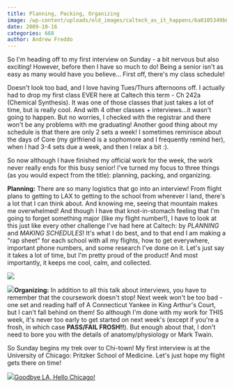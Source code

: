 ```yaml
---
title: Planning, Packing, Organizing
image: /wp-content/uploads/old_images/caltech_as_it_happens/6a0105349b8251970b0120a638ba1e970c.png
date: 2009-10-16
categories: 668
author: Andrew Freddo
---
```



So I'm heading off to my first interview on Sunday - a bit nervous but also exciting! However, before then I have so much to do! Being a senior isn't as easy as many would have you believe... First off, there's my class schedule!

Doesn't look too bad, and I love having Tues/Thurs afternoons off. I actually had to drop my first class EVER here at Caltech this term - Ch 242a (Chemical Synthesis). It was one of those classes that just takes a lot of time, but is really cool. And with 4 other classes + interviews...it wasn't going to happen. But no worries, I checked with the registrar and there won't be any problems with me graduating!
Another good thing about my schedule is that there are only 2 sets a week! I sometimes reminisce about the days of Core (my girlfriend is a sophomore and I frequently remind her), when I had 3-4 sets due a week, and then I relax a bit :).

So now although I have finished my official work for the week, the work never really ends for this busy senior! I've turned my focus to three things (as you would expect from the title): planning, packing, and organizing.

**Planning:** There are so many logistics that go into an interview! From flight plans to getting to LAX to getting to the school from wherever I land, there's a lot that I can think about. And knowing me, seeing that mountain makes me overwhelmed! And though I have that knot-in-stomach feeling that I'm going to forget something major (like my flight number!), I have to look at this just like every other challenge I've had here at Caltech: by *PLANNING* and *MAKING SCHEDULES*! It's what I do best, and to that end I am making a "rap sheet" for each school with all my flights, how to get everywhere, important phone numbers, and some research I've done on it. Let's just say it takes a lot of time, but I'm pretty proud of the product! And most importantly, it keeps me cool, calm, and collected.

![](/old_images/caltech_as_it_happens/6a0105349b8251970b0120a63ca441970c.jpg)

![](/old_images/caltech_as_it_happens/6a0105349b8251970b0120a5e62fca970b.jpg)**Organizing:** In addition to all this talk about interviews, you have to remember that the coursework doesn't stop! Next week won't be too bad - one set and reading half of A Connecticut Yankee in King Arthur's Court, but I can't fall behind on them! So although I'm done with my work for THIS week, it's never too early to get started on next week's (except if you're a frosh, in which case **PASS/FAIL FROSH!!**). But enough about that, I don't need to bore you with the details of anatomy/physiology or Mark Twain.

So Sunday begins my trek over to Chi-town! My first interview is at the University of Chicago: Pritzker School of Medicine. Let's just hope my flight gets there on time!


![](/old_images/caltech_as_it_happens/6a0105349b8251970b0120a63c9bab970c.jpg)[Goodbye LA, Hello Chicago!](https://) 

